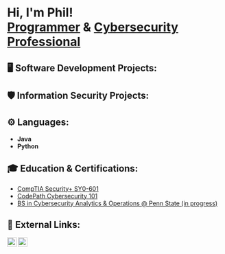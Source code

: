 <h1>Hi, I'm Phil! <br/><a href="https://github.com/PhillipHouts">Programmer</a> & <a href="https://www.linkedin.com/in/phillip-houts-infosec/">Cybersecurity Professional</a></h1>

<h2>🖥️ Software Development Projects:</h2>

<h2>🛡️ Information Security Projects:</h2>

<h2>⚙️ Languages:</h2>

- <b>Java</b>
- <b>Python</b>

<h2>🎓 Education & Certifications:</h2>

- [CompTIA Security+ SY0-601](https://www.comptia.org/certifications/security)
- [CodePath Cybersecurity 101](https://www.codepath.org/courses/cybersecurity)
- [BS in Cybersecurity Analytics & Operations @ Penn State (in progress)](https://bulletins.psu.edu/undergraduate/colleges/information-sciences-technology/cybersecurity-analytics-operations-bs/)

<h2> 🤳 External Links:</h2>

[<img align="left" alt="PhillipHouts | LinkedIn" width="22px" src="https://static.licdn.com/sc/h/akt4ae504epesldzj74dzred8" />][linkedin]
[<img align="left" alt="AtlasWhiffed | TryHackMe" width="22px" src="https://assets.tryhackme.com/img/favicon.png" />][tryhackme]

[linkedin]: https://www.linkedin.com/in/phillip-houts-infosec/
[tryhackme]: https://tryhackme.com/p/AtlasWhiffed

<!--
<h2>👨‍💻 Header Template</h2>

- <b>Category Template</b>
  - [Entry Template](https://foo.bar/)
-->
